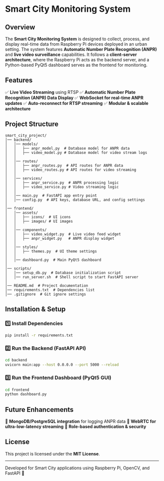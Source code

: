# Smart City Monitoring System

## Overview
The **Smart City Monitoring System** is designed to collect, process, and display real-time data from Raspberry Pi devices deployed in an urban setting. The system features **Automatic Number Plate Recognition (ANPR)** and **live video surveillance** capabilities. It follows a **client-server architecture**, where the Raspberry Pi acts as the backend server, and a Python-based PyQt5 dashboard serves as the frontend for monitoring.

## Features
✅ **Live Video Streaming** using RTSP
✅ **Automatic Number Plate Recognition (ANPR) Data Display**
✅ **WebSocket for real-time ANPR updates**
✅ **Auto-reconnect for RTSP streaming**
✅ **Modular & scalable architecture**

## Project Structure
```
smart_city_project/
│── backend/
│   │── models/
│   │   ├── anpr_model.py  # Database model for ANPR data
│   │   ├── video_model.py # Database model for video stream logs
│   │
│   │── routes/
│   │   ├── anpr_routes.py  # API routes for ANPR data
│   │   ├── video_routes.py # API routes for video streaming
│   │
│   │── services/
│   │   ├── anpr_service.py  # ANPR processing logic
│   │   ├── video_service.py # Video streaming logic
│   │
│   │── main.py  # FastAPI app entry point
│   │── config.py  # API keys, database URL, and config settings
│
│── frontend/
│   │── assets/
│   │   ├── icons/  # UI icons
│   │   ├── images/ # UI images
│   │
│   │── components/
│   │   ├── video_widget.py  # Live video feed widget
│   │   ├── anpr_widget.py   # ANPR display widget
│   │
│   │── styles/
│   │   ├── themes.py  # UI theme settings
│   │
│   │── dashboard.py  # Main PyQt5 dashboard
│
│── scripts/
│   │── setup_db.py  # Database initialization script
│   │── run_server.sh  # Shell script to start FastAPI server
│
│── README.md  # Project documentation
│── requirements.txt  # Dependencies list
│── .gitignore  # Git ignore settings
```

## Installation & Setup
### 1️⃣ Install Dependencies
```bash
pip install -r requirements.txt
```

### 2️⃣ Run the Backend (FastAPI API)
```bash
cd backend
uvicorn main:app --host 0.0.0.0 --port 5000 --reload
```

### 3️⃣ Run the Frontend Dashboard (PyQt5 GUI)
```bash
cd frontend
python dashboard.py
```

## Future Enhancements
🔹 **MongoDB/PostgreSQL integration** for logging ANPR data
🔹 **WebRTC for ultra-low-latency streaming**
🔹 **Role-based authentication & security**

## License
This project is licensed under the **MIT License**.

---
Developed for Smart City applications using Raspberry Pi, OpenCV, and FastAPI 🚀

